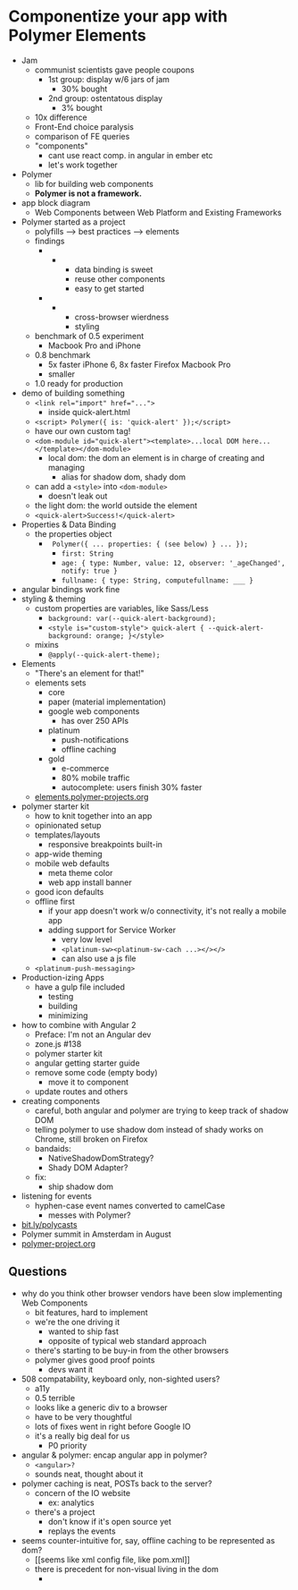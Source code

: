 Componentize your app with Polymer Elements
===========================================

* Jam
    * communist scientists gave people coupons
        * 1st group: display w/6 jars of jam
            * 30% bought
        * 2nd group: ostentatous display
            * 3% bought
    * 10x difference
    * Front-End choice paralysis
    * comparison of FE queries
    * "components"
        * cant use react comp. in angular in ember etc
        * let's work together
* Polymer
    * lib for building web components
    * **Polymer is not a framework.**
* app block diagram
    * Web Components between Web Platform and Existing Frameworks
* Polymer started as a project
    * polyfills --> best practices --> elements
    * findings
        * +
            * data binding is sweet
            * reuse other components
            * easy to get started
        * -
            * cross-browser wierdness
            * styling
    * benchmark of 0.5 experiment
        * Macbook Pro and iPhone
    * 0.8 benchmark
        * 5x faster iPhone 6, 8x faster Firefox Macbook Pro
        * smaller
    * 1.0 ready for production
* demo of building something
    * `<link rel="import" href="...">`
        * inside quick-alert.html
    * `<script> Polymer({ is: 'quick-alert' });</script>`
    * have our own custom tag!
    * `<dom-module id="quick-alert"><template>...local DOM here...</template></dom-module>`
        * local dom: the dom an element is in charge of creating and managing
            * alias for shadow dom, shady dom
    * can add a `<style>` into `<dom-module>`
        * doesn't leak out
    * the light dom: the world outside the element
    * `<quick-alert>Success!</quick-alert>`
* Properties & Data Binding
    * the properties object
        * ` Polymer({ ... properties: { (see below) } ... });`
            * `first: String`
            * `age: { type: Number, value: 12, observer: '_ageChanged', notify: true }`
            * `fullname: { type: String, computefullname: ___ }`
* angular bindings work fine
* styling & theming
    * custom properties are variables, like Sass/Less
        * `background: var(--quick-alert-background);`
        * `<style is="custom-style"> quick-alert { --quick-alert-background: orange; }</style>`
    * mixins
        * `@apply(--quick-alert-theme);`
* Elements
    * "There's an element for that!"
    * elements sets
        * core
        * paper (material implementation)
        * google web components
            * has over 250 APIs
        * platinum
            * push-notifications
            * offline caching
        * gold
            * e-commerce
            * 80% mobile traffic
            * autocomplete: users finish 30% faster
    * [elements.polymer-projects.org](http://elements.polymer-projects.org)
* polymer starter kit
    * how to knit together into an app
    * opinionated setup
    * templates/layouts
        * responsive breakpoints built-in
    * app-wide theming
    * mobile web defaults
        * meta theme color
        * web app install banner
    * good icon defaults
    * offline first
        * if your app doesn't work w/o connectivity, it's not really a mobile app
        * adding support for Service Worker
            * very low level
            * `<platinum-sw><platinum-sw-cach ...></></>`
            * can also use a js file
    * `<platinum-push-messaging>`
* Production-izing Apps
    * have a gulp file included
        * testing
        * building
        * minimizing
* how to combine with Angular 2
    * Preface: I'm not an Angular dev
    * zone.js #138
    * polymer starter kit
    * angular getting starter guide
    * remove some code (empty body)
        * move it to component
    * update routes and others
* creating components
    * careful, both angular and polymer are trying to keep track of shadow DOM
    * telling polymer to use shadow dom instead of shady works on Chrome, still broken on Firefox
    * bandaids:
        * NativeShadowDomStrategy?
        * Shady DOM Adapter?
    * fix:
        * ship shadow dom
* listening for events
    * hyphen-case event names converted to camelCase
        * messes with Polymer?
* [bit.ly/polycasts](http://bit.ly/polycasts)
* Polymer summit in Amsterdam in August
* [polymer-project.org](http://polymer-project.org)

Questions
---------

* why do you think other browser vendors have been slow implementing Web Components
    * bit features, hard to implement
    * we're the one driving it
        * wanted to ship fast
        * opposite of typical web standard approach
    * there's starting to be buy-in from the other browsers
    * polymer gives good proof points
        * devs want it
* 508 compatability, keyboard only, non-sighted users?
    * a11y
    * 0.5 terrible
    * looks like a generic div to a browser
    * have to be very thoughtful
    * lots of fixes went in right before Google IO
    * it's a really big deal for us
        * P0 priority
* angular & polymer: encap angular app in polymer?
    * `<angular>?`
    * sounds neat, thought about it
* polymer caching is neat, POSTs back to the server?
    * concern of the IO website
        * ex: analytics
    * there's a project
        * don't know if it's open source yet
        * replays the events
* seems counter-intuitive for, say, offline caching to be represented as dom?
    * [[seems like xml config file, like pom.xml]]
    * there is precedent for non-visual living in the dom
        * <style>
        * <script>
    * I get that some people are opposed to it
* what do you see as the ideal relationship between angular & polymer
    * remember the block diagram
    * other frameworks are doing the same thing
    * reuse
        * example: datepicker
* what is the testing situation of polymer, DI?
    * can't really run headless
        * Phantom is an old version of Safari
    * can try in Saucelabs
    * I use "web component tester"
* how to avoid many GET requests from imports
    * vulcanize 
        * concatenates all elements into a single file
        * working to support lazy-loaded
    * imports are only requested once
    * we really want HTTP/2 server push to replace concatenating
* with Angular I'm used to the code behind an element, what's the equivalent in polymer
    * native dom API calls
        * register element
        * create shadow dom  
        * etc
    * 3 levels
        * std : 99%
        * mini
        * micro
    * the team is pretty dogmatic against requiring tools to use/build polymer
